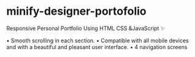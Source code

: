 # minify-designer-portofolio
Responsive Personal Portfolio Using HTML CSS &JavaScript ✨

• Smooth scrolling in each section.
• Compatible with all mobile devices and with a beautiful and pleasant user interface.
• 4 navigation screens
